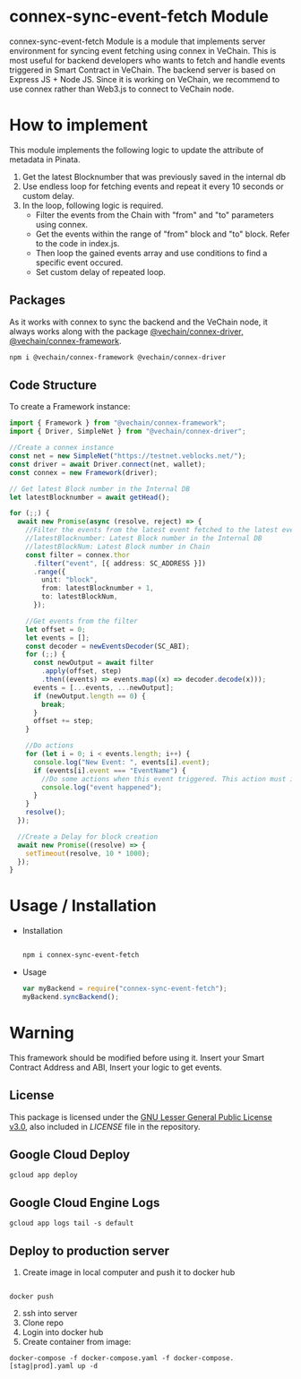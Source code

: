 # connex-sync-event-fetch Module

connex-sync-event-fetch Module is a module that implements server environment for syncing event fetching using connex in VeChain.
This is most useful for backend developers who wants to fetch and handle events triggered in Smart Contract in VeChain.
The backend server is based on Express JS + Node JS.
Since it is working on VeChain, we recommend to use connex rather than Web3.js to connect to VeChain node.

# How to implement

This module implements the following logic to update the attribute of metadata in Pinata.

1. Get the latest Blocknumber that was previously saved in the internal db
2. Use endless loop for fetching events and repeat it every 10 seconds or custom delay.
3. In the loop, following logic is required.
   - Filter the events from the Chain with "from" and "to" parameters using connex.
   - Get the events within the range of "from" block and "to" block. Refer to the code in index.js.
   - Then loop the gained events array and use conditions to find a specific event occured.
   - Set custom delay of repeated loop.

## Packages

As it works with connex to sync the backend and the VeChain node, it always works along with the package [@vechain/connex-driver, @vechain/connex-framework](https://github.com/vechain/connex/tree/master/packages/driver).

```sh
npm i @vechain/connex-framework @vechain/connex-driver
```

## Code Structure

To create a Framework instance:

```typescript
import { Framework } from "@vechain/connex-framework";
import { Driver, SimpleNet } from "@vechain/connex-driver";

//Create a connex instance
const net = new SimpleNet("https://testnet.veblocks.net/");
const driver = await Driver.connect(net, wallet);
const connex = new Framework(driver);

// Get latest Block number in the Internal DB
let latestBlocknumber = await getHead();

for (;;) {
  await new Promise(async (resolve, reject) => {
    //Filter the events from the latest event fetched to the latest event triggered in the chain
    //latestBlocknumber: Latest Block number in the Internal DB
    //latestBlockNum: Latest Block number in Chain
    const filter = connex.thor
      .filter("event", [{ address: SC_ADDRESS }])
      .range({
        unit: "block",
        from: latestBlocknumber + 1,
        to: latestBlockNum,
      });

    //Get events from the filter
    let offset = 0;
    let events = [];
    const decoder = newEventsDecoder(SC_ABI);
    for (;;) {
      const newOutput = await filter
        .apply(offset, step)
        .then((events) => events.map((x) => decoder.decode(x)));
      events = [...events, ...newOutput];
      if (newOutput.length == 0) {
        break;
      }
      offset += step;
    }

    //Do actions
    for (let i = 0; i < events.length; i++) {
      console.log("New Event: ", events[i].event);
      if (events[i].event === "EventName") {
        //Do some actions when this event triggered. This action must include inserting event into internal DB so that next time you can fetch latest event from DB
        console.log("event happened");
      }
    }
    resolve();
  });

  //Create a Delay for block creation
  await new Promise((resolve) => {
    setTimeout(resolve, 10 * 1000);
  });
}
```

# Usage / Installation

- Installation

  ```sh

  npm i connex-sync-event-fetch

  ```

- Usage

  ```typescript
  var myBackend = require("connex-sync-event-fetch");
  myBackend.syncBackend();
  ```

# Warning

This framework should be modified before using it.
Insert your Smart Contract Address and ABI, Insert your logic to get events.

## License

This package is licensed under the
[GNU Lesser General Public License v3.0](https://www.gnu.org/licenses/lgpl-3.0.html), also included
in _LICENSE_ file in the repository.

## Google Cloud Deploy

```
gcloud app deploy
```

## Google Cloud Engine Logs

```
gcloud app logs tail -s default
```

## Deploy to production server

1. Create image in local computer and push it to docker hub

```

docker push
```

2. ssh into server
1. Clone repo
1. Login into docker hub
1. Create container from image:

```
docker-compose -f docker-compose.yaml -f docker-compose.[stag|prod].yaml up -d
```
